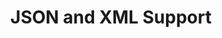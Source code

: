 ---
title: 'JSON and XML Support'
description: Ballerina has native support for working with JSON and XML data formats. It provides specialized types and built-in operators to handle these data structures. By abstracting the complexities of working with JSON and XML, Ballerina promotes data separation by providing high-level abstractions for data manipulation.
image: 
---